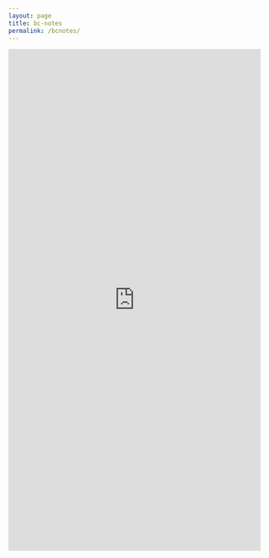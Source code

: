 ```yaml
---
layout: page
title: bc-notes
permalink: /bcnotes/
---
```


<iframe width="100%" height="1000" style="border: none;" src="https://allreals.github.io/d-ca-html/bc.html"></iframe>
